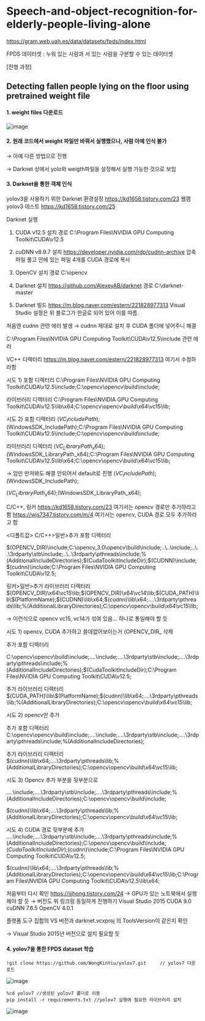 # Speech-and-object-recognition-for-elderly-people-living-alone




https://gram.web.uah.es/data/datasets/fpds/index.html

FPDS 데이터셋 : 누워 있는 사람과 서 있는 사람을 구분할 수 있는 데이터셋

[진행 과정]

## Detecting fallen people lying on the floor using pretrained weight file


#### 1. weight files 다운로드

![image](https://github.com/MechanIT/Speech-and-object-recognition-for-elderly-people-living-alone/assets/161675231/4ac9f868-0188-47c0-8104-b2225508cc70)



#### 2. 원래 코드에서 weight 파일만 바꿔서 실행했으나, 사람 아예 인식 불가

→ 아예 다른 방법으로 진행

→ Darknet 상에서 yolo와 weigth파일을 설정해서 실행 가능한 것으로 보임



#### 3. Darknet을 통한 객체 인식

yolov3을 사용하기 위한 Darknet 환경설정 https://kd1658.tistory.com/23
웹캠 yolov3 테스트 https://kd1658.tistory.com/25

Darknet 실행

1. CUDA v12.5 설치
경로 C:\Program Files\NVIDIA GPU Computing Toolkit\CUDA\v12.5


2. cuDNN v8.9.7 설치
https://developer.nvidia.com/rdp/cudnn-archive
압축파일 풀고 안에 있는 파일 4개를 CUDA 경로에 복사


3. OpenCV 설치
경로  C:\opencv


4. Darknet 설치
https://github.com/AlexeyAB/darknet
경로 C:\darknet-master


5. Darknet 빌드
https://m.blog.naver.com/estern/221828977313
Visual Studio 설정은 위 블로그가 한글로 되어 있어 이를 따름.

처음엔 cudnn 관련 에러 발생
→ cudnn 제대로 설치 후 CUDA 폴더에 넣어주니 해결


C:\Program Files\NVIDIA GPU Computing Toolkit\CUDA\v12.5\include 관련 에러


VC++ 디렉터리
https://m.blog.naver.com/estern/221828977313
여기서 수정하라함

시도 1)
포함 디렉터리
C:\Program Files\NVIDIA GPU Computing Toolkit\CUDA\v12.5\include;C:\opencv\opencv\build\include;

라이브러리 디렉터리
C:\Program Files\NVIDIA GPU Computing Toolkit\CUDA\v12.5\lib\x64;C:\opencv\opencv\build\x64\vc15\lib;

시도 2)
포함 디렉터리
$(VC_IncludePath);$(WindowsSDK_IncludePath);C:\Program Files\NVIDIA GPU Computing Toolkit\CUDA\v12.5\include;C:\opencv\opencv\build\include;

라이브러리 디렉터리
$(VC_LibraryPath_x64);$(WindowsSDK_LibraryPath_x64);C:\Program Files\NVIDIA GPU Computing Toolkit\CUDA\v12.5\lib\x64;C:\opencv\opencv\build\x64\vc15\lib;

→ 암만 만져봐도 해결 안되어서 default로 진행
<default>
$(VC_IncludePath);$(WindowsSDK_IncludePath);

$(VC_LibraryPath_x64);$(WindowsSDK_LibraryPath_x64);


C/C++, 링커
https://kd1658.tistory.com/23
여기서는 opencv 경로만 추가하라고 함
https://wjs7347.tistory.com/m/4
여기서는 opencv, CUDA 경로 모두 추가하라고 함

<디폴트값>
C/C++>일반>추가 포함 디렉터리

$(OPENCV_DIR)\include;C:\opencv_3.0\opencv\build\include;..\..\include;..\..\3rdparty\stb\include;..\..\3rdparty\pthreads\include;%(AdditionalIncludeDirectories);$(CudaToolkitIncludeDir);$(CUDNN)\include;$(cudnn)\include;C:\Program Files\NVIDIA GPU Computing Toolkit\CUDA\v12.5;


링커>일반>추가 라이브러리 디렉터리
$(OPENCV_DIR)\x64\vc15\lib;$(OPENCV_DIR)\x64\vc14\lib;$(CUDA_PATH)\lib\$(PlatformName);$(CUDNN)\lib\x64;$(cudnn)\lib\x64;..\..\3rdparty\pthreads\lib;%(AdditionalLibraryDirectories);C:\opencv\opencv\build\x64\vc15\lib;

→ 이런식으로 opencv vc15, vc14가 섞여 있음… 하나로 통일해야 할 듯


시도 1) opencv, CUDA 추가하고 쓸데없어보이는거 (OPENCV_DIR_ 삭제

추가 포함 디렉터리

C:\opencv\opencv\build\include;..\..\include;..\..\3rdparty\stb\include;..\..\3rdparty\pthreads\include;%(AdditionalIncludeDirectories);$(CudaToolkitIncludeDir);C:\Program Files\NVIDIA GPU Computing Toolkit\CUDA\v12.5;


추가 라이브러리 디렉터리	$(CUDA_PATH)\lib\$(PlatformName);$(cudnn)\lib\x64;..\..\3rdparty\pthreads\lib;%(AdditionalLibraryDirectories);C:\opencv\opencv\build\x64\vc15\lib;

시도 2) opencv만 추가
	
추가 포함 디렉터리	C:\opencv\opencv\build\include;..\..\include;..\..\3rdparty\stb\include;..\..\3rdparty\pthreads\include;%(AdditionalIncludeDirectories);

추가 라이브러리 디렉터리	
$(cudnn)\lib\x64;..\..\3rdparty\pthreads\lib;%(AdditionalLibraryDirectories);C:\opencv\opencv\build\x64\vc15\lib;

시도 3) Opencv 추가 부분을 뒷부분으로

..\..\include;..\..\3rdparty\stb\include;..\..\3rdparty\pthreads\include;%(AdditionalIncludeDirectories);C:\opencv\opencv\build\include;

$(cudnn)\lib\x64;..\..\3rdparty\pthreads\lib;%(AdditionalLibraryDirectories);C:\opencv\opencv\build\x64\vc15\lib;

시도 4) CUDA 경로 뒷부분에 추가
..\..\include;..\..\3rdparty\stb\include;..\..\3rdparty\pthreads\include;%(AdditionalIncludeDirectories);C:\opencv\opencv\build\include;$(CudaToolkitIncludeDir);$(cudnn)\include;C:\Program Files\NVIDIA GPU Computing Toolkit\CUDA\v12.5;

$(cudnn)\lib\x64;..\..\3rdparty\pthreads\lib;%(AdditionalLibraryDirectories);C:\opencv\opencv\build\x64\vc15\lib;C:\Program Files\NVIDIA GPU Computing Toolkit\CUDA\v12.5\lib\x64;



처음부터 다시 확인
https://jjjhong.tistory.com/24
→ GPU가 있는 노트북에서 실행해야 할 듯
→ 버전도 위 링크랑 동일하게 진행하기
Visual Studio 2015
CUDA 9.0
cuDNN 7.6.5
OpenCV 4.0.1


플랫폼 도구 집합의 VS 버전과 darknet.vcxproj 의 ToolsVersion이 같은지 확인


→ Visual Studio 2015년 버전으로 설치 필요할 듯
	


#### 4. yolov7을 통한 FPDS dataset 학습

	!git clone https://github.com/WongKinYiu/yolov7.git 	// yolov7 다운로드

![image](https://github.com/MechanIT/Speech-and-object-recognition-for-elderly-people-living-alone/assets/161675231/d15293c1-8e27-4f0d-b233-b948fd59477f)


	%cd yolov7 //생성된 yolov7 폴더로 이동
	pip install -r requirements.txt	//yolov7 실행에 필요한 라이브러리 설치

![image](https://github.com/MechanIT/Speech-and-object-recognition-for-elderly-people-living-alone/assets/161675231/38881cbf-64a9-444b-ab34-660e1bd34e49)






